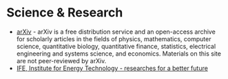 # Science & Research

- [arXiv](https://arxiv.org/) - arXiv is a free distribution service and an open-access archive for scholarly articles in the fields of physics, mathematics, computer science, quantitative biology, quantitative finance, statistics, electrical engineering and systems science, and economics. Materials on this site are not peer-reviewed by arXiv. 
- [IFE, Institute for Energy Technology - researches for a better future](https://ife.no/en/)
